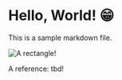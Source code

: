 # Hello, World! 😁

This is a sample markdown file.

![A rectangle!](rect.svg)

A reference: <abbr>tbd</abbr>!
